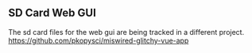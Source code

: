 ## SD Card Web GUI
The sd card files for the web gui are being tracked in a different project.
https://github.com/pkopysci/miswired-glitchy-vue-app
